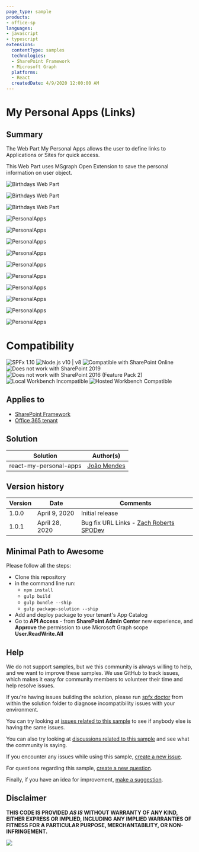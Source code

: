 ```yaml
---
page_type: sample
products:
- office-sp
languages:
- javascript
- typescript
extensions:
  contentType: samples
  technologies:
  - SharePoint Framework
  - Microsoft Graph
  platforms:
  - React
  createdDate: 4/9/2020 12:00:00 AM
---
```


# My Personal Apps (Links)

## Summary
The Web Part My Personal Apps allows the user to define links to Applications or Sites for quick access.

This Web Part uses MSgraph Open Extension to save the personal information on user object.
  

![Birthdays Web Part](./assets/image14.png)

![Birthdays Web Part](./assets/image13.png)

![Birthdays Web Part](./assets/image12.png)

![PersonalApps](./assets/image11.png)

![PersonalApps](./assets/Image2.png)

![PersonalApps](./assets/Image3.png)

![PersonalApps](./assets/Image4.png)

![PersonalApps](./assets/Image5.png)

![PersonalApps](./assets/Image06.png)

![PersonalApps](./assets/Image7.png)

![PersonalApps](./assets/Image8.png)

![PersonalApps](./assets/Image9.png)

![PersonalApps](./assets/Image10.png)

# Compatibility

![SPFx 1.10](https://img.shields.io/badge/SPFx-1.10.0-green.svg) 
![Node.js v10 | v8](https://img.shields.io/badge/Node.js-v10%20%7C%20v8-green.svg) 
![Compatible with SharePoint Online](https://img.shields.io/badge/SharePoint%20Online-Compatible-green.svg)
![Does not work with SharePoint 2019](https://img.shields.io/badge/SharePoint%20Server%202019-Incompatible-red.svg)
![Does not work with SharePoint 2016 (Feature Pack 2)](https://img.shields.io/badge/SharePoint%20Server%202016%20(Feature%20Pack%202)-Incompatible-red.svg "SharePoint Server 2016 Feature Pack 2 requires SPFx 1.1")
![Local Workbench Incompatible](https://img.shields.io/badge/Local%20Workbench-Incompatible-red.svg "Requires access to the Microsoft Graph")
![Hosted Workbench Compatible](https://img.shields.io/badge/Hosted%20Workbench-Compatible-green.svg)

## Applies to

* [SharePoint Framework](https://docs.microsoft.com/sharepoint/dev/spfx/sharepoint-framework-overview)
* [Office 365 tenant](https://docs.microsoft.com/sharepoint/dev/spfx/set-up-your-development-environment)

## Solution

Solution|Author(s)
--------|---------
react-my-personal-apps|[João Mendes](https://github.com/joaojmendes)


## Version history

Version|Date|Comments
-------|----|--------
1.0.0|April 9, 2020|Initial release
1.0.1|April 28, 2020| Bug fix URL Links - [Zach Roberts](https://github.com/zachroberts8668) [SPODev](https://spodev.com)

## Minimal Path to Awesome

Please follow all the steps:

- Clone this repository
- in the command line run:
  - `npm install`
  - `gulp build`
  - `gulp bundle --ship`
  - `gulp package-solution --ship`
- Add and deploy package to your tenant's App Catalog
- Go to **API Access** - from **SharePoint Admin Center** new experience, and **Approve** the permission to use Microsoft Graph scope **User.ReadWrite.All**


## Help

We do not support samples, but we this community is always willing to help, and we want to improve these samples. We use GitHub to track issues, which makes it easy for  community members to volunteer their time and help resolve issues.

If you're having issues building the solution, please run [spfx doctor](https://pnp.github.io/cli-microsoft365/cmd/spfx/spfx-doctor/) from within the solution folder to diagnose incompatibility issues with your environment.

You can try looking at [issues related to this sample](https://github.com/pnp/sp-dev-fx-webparts/issues?q=label%3Areact-my-personal-apps) to see if anybody else is having the same issues.

You can also try looking at [discussions related to this sample](https://github.com/pnp/sp-dev-fx-webparts/discussions?discussions_q=label%3Areact-my-personal-apps) and see what the community is saying.

If you encounter any issues while using this sample, [create a new issue](https://github.com/pnp/sp-dev-fx-webparts/issues/new?assignees=&labels=Needs%3A+Triage+%3Amag%3A%2Ctype%3Abug-suspected%2Csample%3A%20react-my-personal-apps&template=bug-report.yml&sample=react-my-personal-apps&authors=@joaojmendes%20@zachroberts8668&title=react-my-personal-apps%20-%20).

For questions regarding this sample, [create a new question](https://github.com/pnp/sp-dev-fx-webparts/issues/new?assignees=&labels=Needs%3A+Triage+%3Amag%3A%2Ctype%3Aquestion%2Csample%3A%20react-my-personal-apps&template=question.yml&sample=react-my-personal-apps&authors=@joaojmendes%20@zachroberts8668&title=react-my-personal-apps%20-%20).

Finally, if you have an idea for improvement, [make a suggestion](https://github.com/pnp/sp-dev-fx-webparts/issues/new?assignees=&labels=Needs%3A+Triage+%3Amag%3A%2Ctype%3Aenhancement%2Csample%3A%20react-my-personal-apps&template=question.yml&sample=react-my-personal-apps&authors=@joaojmendes%20@zachroberts8668&title=react-my-personal-apps%20-%20).

## Disclaimer

**THIS CODE IS PROVIDED *AS IS* WITHOUT WARRANTY OF ANY KIND, EITHER EXPRESS OR IMPLIED, INCLUDING ANY IMPLIED WARRANTIES OF FITNESS FOR A PARTICULAR PURPOSE, MERCHANTABILITY, OR NON-INFRINGEMENT.**


<img src="https://telemetry.sharepointpnp.com/sp-dev-fx-webparts/samples/react-my-personal-apps" />
